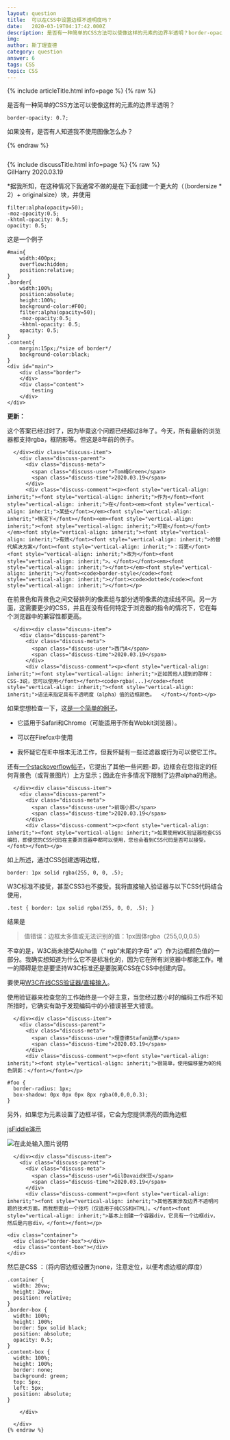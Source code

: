 ```yaml
---
layout: question
title:  可以在CSS中设置边框不透明度吗？
date:   2020-03-19T04:17:42.000Z
description: 是否有一种简单的CSS方法可以使像这样的元素的边界半透明？border-opacity  0.7;如果没有，是否有人知道我不使用图像怎么办？...
img: 
author: 斯丁理查德
category: question
answer: 6
tags: CSS
topic: CSS
---
```

<div class="article-root">
  <div class="article">
    {% include articleTitle.html info=page %}
    {% raw %}
    <div class="article-content"><p><font style="vertical-align: inherit;"><font style="vertical-align: inherit;">是否有一种简单的CSS方法可以使像这样的元素的边界半透明？</font></font></p>

<pre><code>border-opacity: 0.7;
</code></pre>

<p><font style="vertical-align: inherit;"><font style="vertical-align: inherit;">如果没有，是否有人知道我不使用图像怎么办？</font></font></p></div>
    {% endraw %}
  </div>
  <p style="height: 0;width:0;overflow: hidden;"> 第2350篇《可以在CSS中设置边框不透明度吗？》来自Winter(https://github.com/aiyld/aiyld.github.io)的站点</p>
  <div class="discuss-wrapper">
    {% include discussTitle.html info=page %}
    {% raw %}
    <div class="discuss-item">
        <div class="discuss-parent">
          <div class="discuss-meta">
            <span class="discuss-user">GilHarry</span>
            <span class="discuss-time">2020.03.19</span>
          </div>
          <div class="discuss-comment"><p><font style="vertical-align: inherit;"><font style="vertical-align: inherit;">*据我所知，在这种情况下我通常不做的是在下面创建一个更大的（（bordersize * 2）+ originalsize）块，并使用</font></font></p>

<pre><code>filter:alpha(opacity=50);<font></font>
-moz-opacity:0.5;<font></font>
-khtml-opacity: 0.5;<font></font>
opacity: 0.5;<font></font>
</code></pre>

<p><font style="vertical-align: inherit;"><font style="vertical-align: inherit;">这是一个例子</font></font></p>

<pre><code>#main{<font></font>
    width:400px;<font></font>
    overflow:hidden;<font></font>
    position:relative;<font></font>
}<font></font>
.border{<font></font>
    width:100%;<font></font>
    position:absolute;<font></font>
    height:100%;<font></font>
    background-color:#F00;<font></font>
    filter:alpha(opacity=50);<font></font>
    -moz-opacity:0.5;<font></font>
    -khtml-opacity: 0.5;<font></font>
    opacity: 0.5;<font></font>
}<font></font>
.content{<font></font>
    margin:15px;/*size of border*/<font></font>
    background-color:black;<font></font>
}<font></font>
&lt;div id="main"&gt;<font></font>
    &lt;div class="border"&gt;<font></font>
    &lt;/div&gt;<font></font>
    &lt;div class="content"&gt;<font></font>
        testing<font></font>
    &lt;/div&gt;<font></font>
&lt;/div&gt;<font></font>
</code></pre>

<p><strong><font style="vertical-align: inherit;"><font style="vertical-align: inherit;">更新：</font></font></strong></p>

<p><font style="vertical-align: inherit;"><font style="vertical-align: inherit;">这个答案已经过时了，因为毕竟这个问题已经超过8年了。</font><font style="vertical-align: inherit;">今天，所有最新的浏览器都支持rgba，框阴影等。</font><font style="vertical-align: inherit;">但这是8年前的例子。</font></font></p></div>
        </div>
        
      </div><div class="discuss-item">
        <div class="discuss-parent">
          <div class="discuss-meta">
            <span class="discuss-user">Tom梅Green</span>
            <span class="discuss-time">2020.03.19</span>
          </div>
          <div class="discuss-comment"><p><font style="vertical-align: inherit;"><font style="vertical-align: inherit;">作为</font><font style="vertical-align: inherit;">在</font><em><font style="vertical-align: inherit;">某些</font></em><font style="vertical-align: inherit;">情况下</font></font><em><font style="vertical-align: inherit;"><font style="vertical-align: inherit;">可能</font></font></em><font style="vertical-align: inherit;"><font style="vertical-align: inherit;">有效</font><font style="vertical-align: inherit;">的替代解决方案</font><font style="vertical-align: inherit;">：将更</font><font style="vertical-align: inherit;">改为</font><font style="vertical-align: inherit;">。</font></font><em><font style="vertical-align: inherit;"></font></em><font style="vertical-align: inherit;"></font><code>border-style</code><font style="vertical-align: inherit;"></font><code>dotted</code><font style="vertical-align: inherit;"></font></p>

<p><font style="vertical-align: inherit;"><font style="vertical-align: inherit;">在前景色和背景色之间交替排列的像素组与部分透明像素的连续线不同。</font><font style="vertical-align: inherit;">另一方面，这需要更少的CSS，并且在没有任何特定于浏览器的指令的情况下，它在每个浏览器中的兼容性都更高。</font></font></p></div>
        </div>
        
      </div><div class="discuss-item">
        <div class="discuss-parent">
          <div class="discuss-meta">
            <span class="discuss-user">西门A</span>
            <span class="discuss-time">2020.03.19</span>
          </div>
          <div class="discuss-comment"><p><font style="vertical-align: inherit;"><font style="vertical-align: inherit;">正如其他人提到的那样：CSS-3说，您可以使用</font></font><code>rgba(...)</code><font style="vertical-align: inherit;"><font style="vertical-align: inherit;">语法来指定具有不透明度（alpha）值的边框颜色。  </font></font></p>

<p><a href="http://jsfiddle.net/pqH4r/" rel="nofollow noreferrer"><font style="vertical-align: inherit;"></font></a><font style="vertical-align: inherit;"><font style="vertical-align: inherit;">如果您想检查一下，这</font><a href="http://jsfiddle.net/pqH4r/" rel="nofollow noreferrer"><font style="vertical-align: inherit;">是一个简单的例子</font></a><font style="vertical-align: inherit;">。  </font></font></p>

<ul>
<li><p><font style="vertical-align: inherit;"><font style="vertical-align: inherit;">它适用于Safari和Chrome（可能适用于所有Webkit浏览器）。  </font></font></p></li>
<li><p><font style="vertical-align: inherit;"><font style="vertical-align: inherit;">可以在Firefox中使用</font></font></p></li>
<li><p><font style="vertical-align: inherit;"><font style="vertical-align: inherit;">我怀疑它在IE中根本无法工作，但我怀疑有一些过滤器或行为可以使它工作。</font></font></p></li>
</ul>

<p><font style="vertical-align: inherit;"><font style="vertical-align: inherit;">还有</font></font><a href="https://stackoverflow.com/questions/2626039/css-rgba-border-background-alpha-double"><font style="vertical-align: inherit;"><font style="vertical-align: inherit;">一个stackoverflow帖子</font></font></a><font style="vertical-align: inherit;"><font style="vertical-align: inherit;">，它提出了其他一些问题-即，边框会在您指定的任何背景色（或背景图片）上方显示；</font><font style="vertical-align: inherit;">因此在许多情况下限制了边界alpha的用途。</font></font></p></div>
        </div>
        
      </div><div class="discuss-item">
        <div class="discuss-parent">
          <div class="discuss-meta">
            <span class="discuss-user">前端小胖</span>
            <span class="discuss-time">2020.03.19</span>
          </div>
          <div class="discuss-comment"><p><font style="vertical-align: inherit;"><font style="vertical-align: inherit;">如果使用W3C验证器检查CSS编码，即使您的CSS代码在主要浏览器中都可以使用，您也会看到CSS代码是否可以接受。</font></font></p>

<p><font style="vertical-align: inherit;"><font style="vertical-align: inherit;">如上所述，通过CSS创建透明边框， </font></font></p>

<pre><code>border: 1px solid rgba(255, 0, 0, .5);
</code></pre>

<p><font style="vertical-align: inherit;"><font style="vertical-align: inherit;">W3C标准不接受，甚至CSS3也不接受。</font><font style="vertical-align: inherit;">我将直接输入验证器与以下CSS代码结合使用，</font></font></p>

<pre><code>.test { border: 1px solid rgba(255, 0, 0, .5); }
</code></pre>

<p><font style="vertical-align: inherit;"><font style="vertical-align: inherit;">结果是 </font></font></p>

<blockquote>
  <p><font style="vertical-align: inherit;"><font style="vertical-align: inherit;">值错误：边框太多值或无法识别的值：1px固体rgba（255,0,0,0.5）</font></font></p>
</blockquote>

<p><font style="vertical-align: inherit;"><font style="vertical-align: inherit;">不幸的是，W3C尚未接受Alpha值（“ rgb”末尾的字母“ a”）作为边框颜色值的一部分。</font><font style="vertical-align: inherit;">我确实想知道为什么它不是标准化的，因为它在所有浏览器中都能工作。</font><font style="vertical-align: inherit;">唯一的障碍是您是要坚持W3C标准还是要脱离CSS在CSS中创建内容。</font></font></p>

<p><font style="vertical-align: inherit;"><font style="vertical-align: inherit;">要使用</font></font><a href="http://jigsaw.w3.org/css-validator/#validate_by_input" rel="noreferrer"><font style="vertical-align: inherit;"><font style="vertical-align: inherit;">W3C在线CSS验证器/直接输入</font></font></a><font style="vertical-align: inherit;"><font style="vertical-align: inherit;">。</font></font></p>

<p><font style="vertical-align: inherit;"><font style="vertical-align: inherit;">使用验证器来检查您的工作始终是一个好主意，当您经过数小时的编码工作后不知所措时，它确实有助于发现编码中的小错误甚至大错误。</font></font></p></div>
        </div>
        
      </div><div class="discuss-item">
        <div class="discuss-parent">
          <div class="discuss-meta">
            <span class="discuss-user">理查德Stafan达蒙</span>
            <span class="discuss-time">2020.03.19</span>
          </div>
          <div class="discuss-comment"><p><font style="vertical-align: inherit;"><font style="vertical-align: inherit;">很简单，使用偏移量为0的纯色阴影：</font></font></p>

<pre><code>#foo {<font></font>
  border-radius: 1px;<font></font>
  box-shadow: 0px 0px 0px 8px rgba(0,0,0,0.3);       <font></font>
}<font></font>
</code></pre>

<p><font style="vertical-align: inherit;"><font style="vertical-align: inherit;">另外，如果您为元素设置了边框半径，它会为您提供漂亮的圆角边框</font></font></p>

<p><a href="http://jsfiddle.net/KDs3v/1/" rel="noreferrer"><font style="vertical-align: inherit;"><font style="vertical-align: inherit;">jsFiddle演示</font></font></a></p>

<p><img src="https://i.stack.imgur.com/HwqWB.png" alt="在此处输入图片说明"></p></div>
        </div>
        
      </div><div class="discuss-item">
        <div class="discuss-parent">
          <div class="discuss-meta">
            <span class="discuss-user">GilDavaid米亚</span>
            <span class="discuss-time">2020.03.19</span>
          </div>
          <div class="discuss-comment"><p><font style="vertical-align: inherit;"><font style="vertical-align: inherit;">其他答案涉及边界不透明问题的技术方面，而我想提出一个技巧（仅适用于纯CSS和HTML）。</font><font style="vertical-align: inherit;">基本上创建一个容器div，它具有一个边框div，然后是内容div。</font></font></p>

<pre><code>&lt;div class="container"&gt;<font></font>
  &lt;div class="border-box"&gt;&lt;/div&gt;<font></font>
  &lt;div class="content-box"&gt;&lt;/div&gt;<font></font>
&lt;/div&gt;<font></font>
</code></pre>

<p><font style="vertical-align: inherit;"><font style="vertical-align: inherit;">然后是CSS ：（将内容边框设置为none，注意定位，以便考虑边框的厚度）</font></font></p>

<pre><code>.container {<font></font>
  width: 20vw;<font></font>
  height: 20vw;<font></font>
  position: relative;<font></font>
}<font></font>
.border-box {<font></font>
  width: 100%;<font></font>
  height: 100%;<font></font>
  border: 5px solid black;<font></font>
  position: absolute;<font></font>
  opacity: 0.5;<font></font>
}<font></font>
.content-box {<font></font>
  width: 100%;<font></font>
  height: 100%;<font></font>
  border: none;<font></font>
  background: green;<font></font>
  top: 5px;<font></font>
  left: 5px;<font></font>
  position: absolute;<font></font>
}<font></font>
</code></pre></div>
        </div>
        
      </div>
    {% endraw %}
  </div>
<div>
